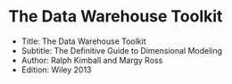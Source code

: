 # The Data Warehouse Toolkit

- Title: The Data Warehouse Toolkit
- Subtitle: The Definitive Guide to Dimensional Modeling
- Author: Ralph Kimball and Margy Ross
- Edition: Wiley 2013